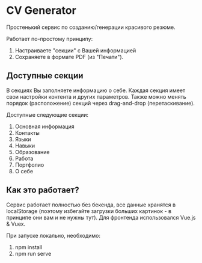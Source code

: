 # CV Generator

Простенький сервис по созданию/генерации красивого резюме.

Работает по-простому принципу:
1. Настраиваете "секции" с Вашей информацией
2. Сохраняете в формате PDF (из "Печати").

## Доступные секции
В секциях Вы заполняете информацию о себе. Каждая секция имеет свои настройки
контента и других параметров. Также можно менять порядок (расположение) секций
через drag-and-drop (перетаскивание).

Доступные следующие секции:
1. Основная информация
2. Контакты
3. Языки
4. Навыки
5. Образование
6. Работа
7. Портфолио
8. О себе

## Как это работает?
Сервис работает полностью без бекенда, все данные хранятся в localStorage
(поэтому избегайте загрузки больших картинок - в принципе они вам и не нужны тут).
Для фронтенда использовался Vue.js & Vuex.

При запуске локально, необходимо:
1. npm install
2. npm run serve

